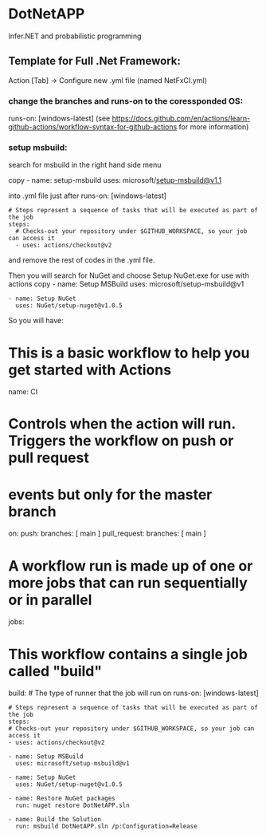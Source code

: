 # DotNetAPP

Infer.NET and probabilistic programming


## Template for Full .Net Framework:
Action [Tab] -> Configure new .yml file (named NetFxCI.yml)

### change the branches and runs-on to the coressponded OS:

runs-on: [windows-latest]
(see https://docs.github.com/en/actions/learn-github-actions/workflow-syntax-for-github-actions for more information)

### setup msbuild:
search for msbuild in the right hand side menu 

copy 
      - name: setup-msbuild
        uses: microsoft/setup-msbuild@v1.1
        
into .yml file just after 
    runs-on: [windows-latest]

    # Steps represent a sequence of tasks that will be executed as part of the job
    steps:
      # Checks-out your repository under $GITHUB_WORKSPACE, so your job can access it
      - uses: actions/checkout@v2
      
and remove the rest of codes in the .yml file.

Then you will search for NuGet and choose Setup NuGet.exe for use with actions
copy 
    - name: Setup MSBuild
      uses: microsoft/setup-msbuild@v1
    
    - name: Setup NuGet
      uses: NuGet/setup-nuget@v1.0.5
      
So you will have:

# This is a basic workflow to help you get started with Actions

name: CI

# Controls when the action will run. Triggers the workflow on push or pull request 
# events but only for the master branch
on:
  push:
    branches: [ main ]
  pull_request:
    branches: [ main ]

# A workflow run is made up of one or more jobs that can run sequentially or in parallel
jobs:
  # This workflow contains a single job called "build"
  build:
    # The type of runner that the job will run on
    runs-on: [windows-latest]

    # Steps represent a sequence of tasks that will be executed as part of the job
    steps:
    # Checks-out your repository under $GITHUB_WORKSPACE, so your job can access it
    - uses: actions/checkout@v2
      
    - name: Setup MSBuild
      uses: microsoft/setup-msbuild@v1
    
    - name: Setup NuGet
      uses: NuGet/setup-nuget@v1.0.5
    
    - name: Restore NuGet packages
      run: nuget restore DotNetAPP.sln
    
    - name: Build the Solution
      run: msbuild DotNetAPP.sln /p:Configuration=Release
      
